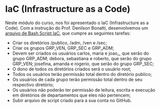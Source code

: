 # IaC (Infrastructure as a Code)
Neste módulo do curso, nos foi apresentado o IaC (Infrastructure as a Code). Com a instrução do Prof. Denilson Bonatti, desenvolvemos um [arquivo de Bash Script IaC](https://github.com/micvet/bootcamp-linux-do-zero/blob/main/criar-users/criar-user.sh), que cumpre as seguintes tarefas:

* Criar os diretórios /publico, /adm, /ven e /sec;
* Criar os grupos GRP_VEN, GRP_SEC e GRP_ADM; 
* Devem ser criados os usuários carlos, maria e joao_, que serão do grupo GRP_ADM; debora, sebastiana e roberto, que serão do grupo GRP_VEN; josefina, amanda e rogerio, que serão do grupo GRP_SEC;
* O dono de todos os diretórios criados será o usuário root;
* Todos os usuários terão permissão total dentro do diretório publico;
* Os usuários de cada grupo terão permissão total dentro de seu respectivo diretório;
* Os usuários não poderão ter permissão de leitura, escrita e execução em diretórios de departamentos que eles não pertencem;
* Subir arquivo de script criado para a sua conta no GitHub.


